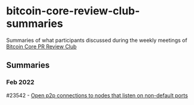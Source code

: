# bitcoin-core-review-club-summaries
Summaries of what participants discussed during the weekly meetings of [Bitcoin Core PR Review Club](https://github.com/bitcoin-core-review-club)

## Summaries

### Feb 2022

\#23542 - [Open p2p connections to nodes that listen on non-default ports](posts/2022-02-16-%2323542.md)
